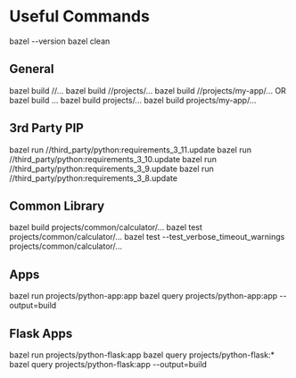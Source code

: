 # Useful Commands

bazel --version
bazel clean

## General

bazel build //...
bazel build //projects/...
bazel build //projects/my-app/...
OR
bazel build ...
bazel build projects/...
bazel build projects/my-app/...

## 3rd Party PIP

bazel run //third_party/python:requirements_3_11.update
bazel run //third_party/python:requirements_3_10.update
bazel run //third_party/python:requirements_3_9.update
bazel run //third_party/python:requirements_3_8.update

## Common Library

bazel build projects/common/calculator/...
bazel test projects/common/calculator/...
bazel test --test_verbose_timeout_warnings projects/common/calculator/...

## Apps

bazel run projects/python-app:app
bazel query projects/python-app:app --output=build

## Flask Apps

bazel run projects/python-flask:app
bazel query projects/python-flask:*
bazel query projects/python-flask:app --output=build
